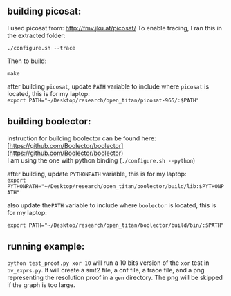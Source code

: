 ## building picosat:

I used picosat from: http://fmv.jku.at/picosat/
To enable tracing, I ran this in the extracted folder:

`./configure.sh --trace`

Then to build:

`make`

after building `picosat`, update `PATH` variable to include where `picosat` is located, this is for my laptop:  
`export PATH="~/Desktop/research/open_titan/picosat-965/:$PATH"`

## building boolector:

instruction for building boolector can be found here:  
[https://github.com/Boolector/boolector](https://github.com/Boolector/boolector)  
I am using the one with python binding (`./configure.sh --python`)

after building, update `PYTHONPATH` variable, this is for my laptop:  
`export PYTHONPATH="~/Desktop/research/open_titan/boolector/build/lib:$PYTHONPATH"`

also update the`PATH` variable to include where `boolector` is located, this is for my laptop:

`export PATH="~/Desktop/research/open_titan/boolector/build/bin/:$PATH"`

## running example:

`python test_proof.py xor 10` will run a 10 bits version of the `xor` test in `bv_exprs.py`.
It will create a smt2 file, a cnf file, a trace file, and a png representing the resolution proof in a `gen` directory. 
The png will be skipped if the graph is too large.

